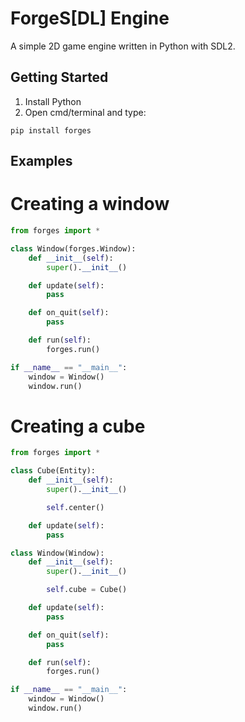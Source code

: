 # ForgeS[DL] Engine
A simple 2D game engine written in Python with SDL2.

## Getting Started
1) Install Python
2) Open cmd/terminal and type:

```
pip install forges
```

## Examples
# Creating a window
``` python
from forges import *

class Window(forges.Window):
    def __init__(self):
        super().__init__()

    def update(self):
        pass

    def on_quit(self):
        pass

    def run(self):
        forges.run()

if __name__ == "__main__":
    window = Window()
    window.run()
```

# Creating a cube
``` python
from forges import *

class Cube(Entity):
    def __init__(self):
        super().__init__()

        self.center()

    def update(self):
        pass

class Window(Window):
    def __init__(self):
        super().__init__()

        self.cube = Cube()

    def update(self):
        pass

    def on_quit(self):
        pass

    def run(self):
        forges.run()

if __name__ == "__main__":
    window = Window()
    window.run()
```
